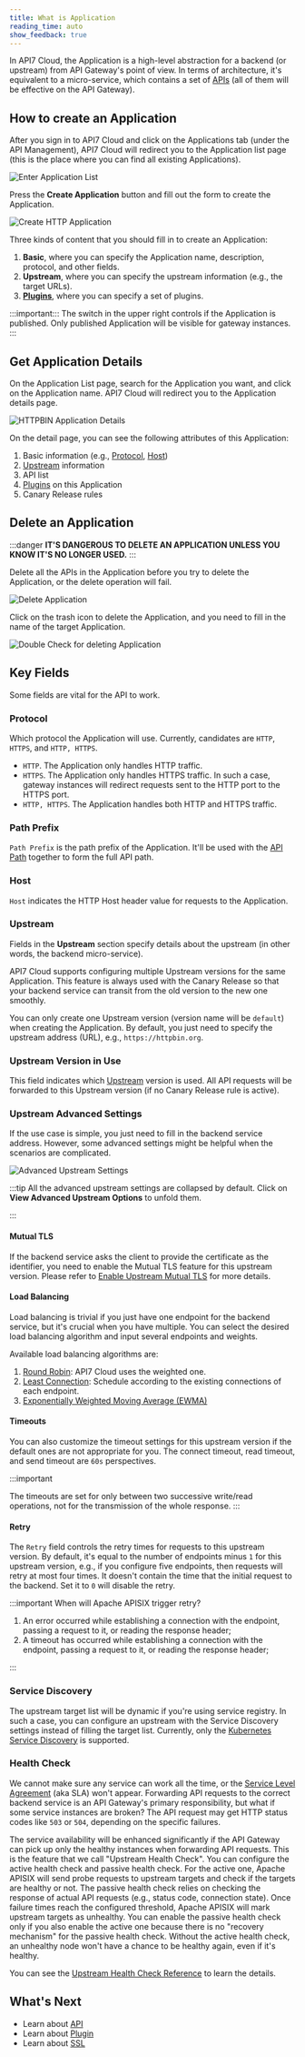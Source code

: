 ```yaml
---
title: What is Application
reading_time: auto
show_feedback: true
---
```


In API7 Cloud, the Application is a high-level abstraction for a backend (or upstream) from
API Gateway's point of view. In terms of architecture, it's equivalent to a micro-service,
which contains a set of [APIs](./api.md) (all of them will be effective on the API Gateway).

How to create an Application
----------------------------

After you sign in to API7 Cloud and click on the Applications tab
(under the API Management), API7 Cloud will redirect you to the Application list page
(this is the place where you can find all existing Applications).

![Enter Application List](https://static.apiseven.com/2022/12/30/enter-application-list.png)

Press the **Create Application** button and fill out the form to create the Application.

![Create HTTP Application](https://static.apiseven.com/2022/12/30/create-httpbin-app.png)

Three kinds of content that you should fill in to create an Application:

1. **Basic**, where you can specify the Application name,
   description, protocol, and other fields.
2. **Upstream**, where you can specify the upstream information (e.g., the target URLs).
3. [**Plugins**](./plugin.md), where you can specify a set of plugins.

:::important:::
The switch in the upper right controls if the Application is published. Only
published Application will be visible for gateway instances.
:::

Get Application Details
-----------------------

On the Application List page, search for the Application you want, and click on the
Application name. API7 Cloud will redirect you to the Application details page.

![HTTPBIN Application Details](https://static.apiseven.com/2022/12/30/httpbin-app-detail.png)

On the detail page, you can see the following attributes of this Application:

1. Basic information (e.g., [Protocol](#protocol), [Host](#host))
2. [Upstream](#upstream) information
3. API list
4. [Plugins](./plugin.md) on this Application
5. Canary Release rules

Delete an Application
---------------------

:::danger
**IT'S DANGEROUS TO DELETE AN APPLICATION UNLESS YOU KNOW IT'S NO LONGER USED.**
:::

Delete all the APIs in the Application before you try to delete the Application, or the delete operation will fail.

![Delete Application](https://static.apiseven.com/2022/12/30/delete-app.png)

Click on the trash icon to delete the Application, and you need to fill in the name of the target Application.

![Double Check for deleting Application](https://static.apiseven.com/2022/12/30/delete-app-double-check.png)

Key Fields
----------

Some fields are vital for the API to work.

### Protocol

Which protocol the Application will use. Currently, candidates are `HTTP`, `HTTPS`, and `HTTP, HTTPS`.

* `HTTP`. The Application only handles HTTP traffic.
* `HTTPS`. The Application only handles HTTPS traffic. In such a case, gateway instances will redirect requests sent to the HTTP port to the HTTPS port.
* `HTTP, HTTPS`. The Application handles both HTTP and HTTPS traffic.

### Path Prefix

`Path Prefix` is the path prefix of the Application. It'll be used with the [API Path](./api.md#path)
together to form the full API path.

### Host

`Host` indicates the HTTP Host header value for requests to the Application.

### Upstream

Fields in the **Upstream** section specify details about the upstream (in other words,
the backend micro-service).

API7 Cloud supports configuring multiple Upstream versions for the same Application. This feature is
always used with the Canary Release so that your backend service can transit from the old version to the new one smoothly.

You can only create one Upstream version (version name will be `default`) when creating the Application.
By default, you just need to specify the upstream address (URL), e.g., `https://httpbin.org`.

### Upstream Version in Use

This field indicates which [Upstream](#upstream) version is used.
All API requests will be forwarded to this Upstream version (if no Canary Release rule is active).

### Upstream Advanced Settings

If the use case is simple, you just need to fill in the backend service address. However, some
advanced settings might be helpful when the scenarios are complicated.

![Advanced Upstream Settings](https://static.apiseven.com/2022/12/30/advanced-upstream-settings.png)

:::tip
All the advanced upstream settings are collapsed by default. Click on **View Advanced Upstream Options**
to unfold them.

:::

#### Mutual TLS

If the backend service asks the client to provide the certificate as the identifier, you need to enable
the Mutual TLS feature for this upstream version. Please refer to [Enable Upstream Mutual TLS](../guides/security/enable-upstream-mutual-tls.md) for more details.

#### Load Balancing

Load balancing is trivial if you just have one endpoint for the backend service, but it's crucial when you have multiple.
You can select the desired load balancing algorithm and input several endpoints and weights.

Available load balancing algorithms are:

1. [Round Robin](https://en.wikipedia.org/wiki/Weighted_round_robin): API7 Cloud uses the weighted one.
2. [Least Connection](http://kb.linuxvirtualserver.org/wiki/Least-Connection_Scheduling): Schedule according to the existing connections of each endpoint.
3. [Exponentially Weighted Moving Average (EWMA)](https://en.wikipedia.org/wiki/Moving_average)

#### Timeouts

You can also customize the timeout settings for this upstream version if the default ones are not
appropriate for you. The connect timeout, read timeout, and send timeout are `60s` perspectives.

:::important

The timeouts are set for only between two successive write/read operations,
not for the transmission of the whole response.
:::

#### Retry

The `Retry` field controls the retry times for requests to this upstream version. By default,
it's equal to the number of endpoints minus `1` for this upstream version, e.g., if you configure five endpoints, then
requests will retry at most four times. It doesn't contain the time that the initial request to the backend. Set it to `0` will disable
the retry.

:::important When will Apache APISIX trigger retry?

1. An error occurred while establishing a connection with the endpoint, passing a request to it, or reading the response header;
2. A timeout has occurred while establishing a connection with the endpoint, passing a request to it, or reading the response header;

:::

### Service Discovery

The upstream target list will be dynamic if you're using service registry. In such a case, you can
configure an upstream with the Service Discovery settings instead of filling the target list. Currently,
only the [Kubernetes Service Discovery](../guides/traffic-management/service-discovery/kubernetes.md) is supported.

### Health Check

We cannot make sure any service can work all the time, or the [Service Level Agreement](https://en.wikipedia.org/wiki/Service-level_agreement) (aka SLA) won't appear. Forwarding API requests
to the correct backend service is an API Gateway's primary responsibility, but what if some service instances are broken? The API request may get HTTP status codes like `503` or `504`, depending on
the specific failures.

The service availability will be enhanced significantly if the API Gateway can pick up only the healthy instances when forwarding API requests. This is the feature that we call "Upstream Health Check".
You can configure the active health check and passive health check. For the active one, Apache APISIX will send probe requests to upstream targets and check if the targets are healthy or not. The passive
health check relies on checking the response of actual API requests (e.g., status code, connection state). Once failure times reach the configured threshold, Apache APISIX will mark upstream targets as unhealthy. You can enable the passive health check only if you also enable the active one because there is no "recovery mechanism" for the passive health check. Without the active health check, an
unhealthy node won't have a chance to be healthy again, even if it's healthy.

You can see the [Upstream Health Check Reference](../references/product/upstream-health-check.md) to learn the details.

What's Next
-----------

* Learn about [API](./api.md)
* Learn about [Plugin](./plugin.md)
* Learn about [SSL](./ssl.md)
